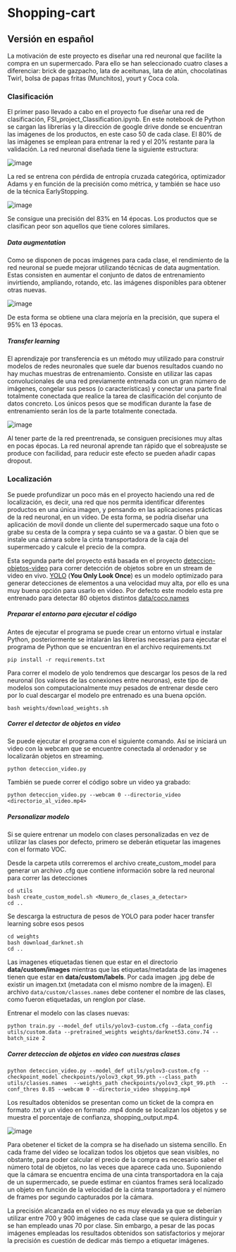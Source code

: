 # Shopping-cart

## **Versión en español**

La motivación de este proyecto es diseñar una red neuronal que facilite la compra en un supermercado. Para ello se han seleccionado cuatro clases a diferenciar: brick de gazpacho, lata de aceitunas, lata de atún, chocolatinas Twirl, bolsa de papas fritas (Munchitos), yourt y Coca cola.

### Clasificación

El primer paso llevado a cabo en el proyecto fue diseñar una red de clasificación, FSI_project_Classification.ipynb. En este notebook de Python se cargan las librerías y la dirección de google drive donde se encuentran las imágenes de los productos, en este caso 50 de cada clase. El 80% de las imágenes se emplean para entrenar la red y el 20% restante para la validación. La red neuronal diseñada tiene la siguiente estructura:

![image](https://user-images.githubusercontent.com/87015133/148682631-98568d38-6a13-4bc5-a873-23b31b142860.png)

La red se entrena con pérdida de entropía cruzada categórica, optimizador Adams y en función de la precisión como métrica, y también se hace uso de la técnica EarlyStopping.

![image](https://user-images.githubusercontent.com/87015133/148682703-98ed83a4-a321-4a06-96fc-cfb39b3567b8.png)

Se consigue una precisión del 83% en 14 épocas. Los productos que se clasifican peor son aquellos que tiene colores similares.

##### Data augmentation

Como se disponen de pocas imágenes para cada clase, el rendimiento de la red neuronal se puede mejorar utilizando técnicas de data augmentation. Estas consisten en aumentar el conjunto de datos de entrenamiento invirtiendo, ampliando, rotando, etc. las imágenes disponibles para obtener otras nuevas.

![image](https://user-images.githubusercontent.com/87015133/148682990-fd8962b5-3345-43bc-b136-d9f6dcfe35c7.png)

De esta forma se obtiene una clara mejoría en la precisión, que supera el 95% en 13 épocas.

##### Transfer learning

El aprendizaje por transferencia es un método muy utilizado para construir modelos de redes neuronales que suele dar buenos resultados cuando no hay muchas muestras de entrenamiento. Consiste en utilizar las capas convolucionales de una red previamente entrenada con un gran número de imágenes, congelar sus pesos (o características) y conectar una parte final totalmente conectada que realice la tarea de clasificación del conjunto de datos concreto. Los únicos pesos que se modifican durante la fase de entrenamiento serán los de la parte totalmente conectada.

![image](https://user-images.githubusercontent.com/87015133/148683124-20994929-4095-42ab-8494-6c00bc0394ea.png)

Al tener parte de la red preentrenada, se consiguen precisiones muy altas en pocas épocas. La red neuronal aprende tan rápido que el sobreajuste se produce con facilidad, para reducir este efecto se pueden añadir capas dropout. 

### Localización

Se puede profundizar un poco más en el proyecto haciendo una red de localización, es decir, una red que nos permita identificar diferentes productos en una única imagen, y pensando en las aplicaciones prácticas de la red neuronal, en un vídeo. De esta forma, se podría diseñar una aplicación de movil donde un cliente del supermercado saque una foto o grabe su cesta de la compra y sepa cuánto se va a gastar. O bien que se instale una cámara sobre la cinta transportadora de la caja del supermercado y calcule el precio de la compra.

Esta segunda parte del proyecto está basada en el proyecto [deteccion-objetos-video](https://github.com/puigalex/deteccion-objetos-video) para correr detección de objetos sobre en un stream de video en vivo. [YOLO](https://pjreddie.com/darknet/yolo/) (**You Only Look Once**) es un modelo optimizado para generar detecciones de elementos a una velocidad muy alta, por ello es una muy buena opción para usarlo en video. Por defecto este modelo esta pre entrenado para detectar 80 objetos distintos [data/coco.names](https://github.com/puigalex/deteccion-objetos-video/blob/master/data/coco.names)

##### Preparar el entorno para ejecutar el código

Antes de ejecutar el programa se puede crear un entorno virtual e instalar Python, posteriormente se intalarán las librerías necesarias para ejecutar el programa de Python que se encuentran en el archivo requirements.txt
```
pip install -r requirements.txt
```

Para correr el modelo de yolo tendremos que descargar los pesos de la red neuronal (los valores de las conexiones entre neuronas), este tipo de modelos son computacionalmente muy pesados de entrenar desde cero por lo cual descargar el modelo pre entrenado es una buena opción.

```
bash weights/download_weights.sh
```

##### Correr el detector de objetos en video 
Se puede ejecutar el programa con el siguiente comando. Así se iniciará un video con la webcam que se encuentre conectada al ordenador y se localizarán objetos en streaming.
```
python deteccion_video.py
```

También se puede correr el código sobre un video ya grabado:
```
python deteccion_video.py --webcam 0 --directorio_video <directorio_al_video.mp4>
```

##### Personalizar modelo 

Si se quiere entrenar un modelo con clases personalizadas en vez de utilizar las clases por defecto, primero se deberán etiquetar las imagenes con el formato VOC.

Desde la carpeta utils correremos el archivo create_custom_model para generar un archivo .cfg que contiene información sobre la red neuronal para correr las detecciones
```
cd utils
bash create_custom_model.sh <Numero_de_clases_a_detectar>
cd ..
```
Se descarga la estructura de pesos de YOLO para poder hacer transfer learning sobre esos pesos
```
cd weights
bash download_darknet.sh
cd ..
```

Las imagenes etiquetadas tienen que estar en el directorio **data/custom/images** mientras que las etiquetas/metadata de las imagenes tienen que estar en **data/custom/labels**.
Por cada imagen .jpg debe de existir un imagen.txt (metadata con el mismo nombre de la imagen). El archivo ```data/custom/classes.names``` debe contener el nombre de las clases, como fueron etiquetadas, un renglon por clase.

Entrenar el modelo con las clases nuevas:
 ```
 python train.py --model_def utils/yolov3-custom.cfg --data_config utils/custom.data --pretrained_weights weights/darknet53.conv.74 --batch_size 2
 ```

##### Correr deteccion de objetos en video con nuestras clases
```
python deteccion_video.py --model_def utils/yolov3-custom.cfg --checkpoint_model checkpoints/yolov3_ckpt_99.pth --class_path utils/classes.names  --weights_path checkpoints/yolov3_ckpt_99.pth  --conf_thres 0.85 --webcam 0 --directorio_video shopping.mp4
```

Los resultados obtenidos se presentan como un ticket de la compra en formato .txt y un video en formato .mp4 donde se localizan los objetos y se muestra el porcentaje de confianza, shopping_output.mp4.

![image](https://user-images.githubusercontent.com/87015133/148684323-a68e6668-749e-45e6-8c56-5e035fafcc3e.png)

Para obetener el ticket de la compra se ha diseñado un sistema sencillo. En cada frame del vídeo se localizan todos los objetos que sean visibles, no obstante, para poder calcular el precio de la compra es necesario saber el número total de objetos, no las veces que aparece cada uno. Suponiendo que la cámara se encuentra encima de una cinta transportadora en la caja de un supermercado, se puede estimar en cúantos frames será localizado un objeto en función de la velocidad de la cinta transportadora y el número de frames por segundo capturados por la cámara.

La precisión alcanzada en el video no es muy elevada ya que se deberían utilizar entre 700 y 900 imágenes de cada clase que se quiera distinguir y se han empleado unas 70 por clase. Sin embargo, a pesar de las pocas imágenes empleadas los resultados obtenidos son satisfactorios y mejorar la precisión es cuestión de dedicar más tiempo a etiquetar imágenes.

